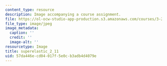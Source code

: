 ```yaml
---
content_type: resource
description: Image accompanying a course assignment.
file: https://ol-ocw-studio-app-production.s3.amazonaws.com/courses/3-22-mechanical-behavior-of-materials-spring-2008/57da446ecd04017f5e0cb3adb4d4079e_superelastic_2_11.jpg
file_type: image/jpeg
image_metadata:
  caption: ''
  credit: ''
  image-alt: ''
resourcetype: Image
title: superelastic_2_11
uid: 57da446e-cd04-017f-5e0c-b3adb4d4079e
---
```

